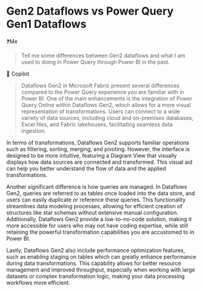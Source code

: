 # Gen2 Dataflows vs Power Query Gen1 Dataflows

❓Me
> Tell me some differences between Gen2 dataflows and what I am used to doing in Power Query through Power BI in the past.

🤖 Copilot
> Dataflows Gen2 in Microsoft Fabric present several differences compared to the Power Query experience you are familiar with in Power BI. One of the main enhancements is the integration of Power Query Online within Dataflows Gen2, which allows for a more visual representation of transformations. Users can connect to a wide variety of data sources, including cloud and on-premises databases, Excel files, and Fabric lakehouses, facilitating seamless data ingestion.

In terms of transformations, Dataflows Gen2 supports familiar operations such as filtering, sorting, merging, and pivoting. However, the interface is designed to be more intuitive, featuring a Diagram View that visually displays how data sources are connected and transformed. This visual aid can help you better understand the flow of data and the applied transformations.

Another significant difference is how queries are managed. In Dataflows Gen2, queries are referred to as tables once loaded into the data store, and users can easily duplicate or reference these queries. This functionality streamlines data modeling processes, allowing for efficient creation of structures like star schemas without extensive manual configuration. Additionally, Dataflows Gen2 provide a low-to-no-code solution, making it more accessible for users who may not have coding expertise, while still retaining the powerful transformation capabilities you are accustomed to in Power BI.

Lastly, Dataflows Gen2 also include performance optimization features, such as enabling staging on tables which can greatly enhance performance during data transformations. This capability allows for better resource management and improved throughput, especially when working with large datasets or complex transformation logic, making your data processing workflows more efficient.
